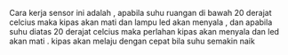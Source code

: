 Cara kerja sensor ini adalah , apabila suhu ruangan di bawah 20 derajat celcius maka kipas akan mati dan lampu led akan menyala , dan apabila suhu diatas 20 derajat celcius maka perlahan kipas akan menyala dan led akan mati . kipas akan melaju dengan cepat bila suhu semakin naik 
